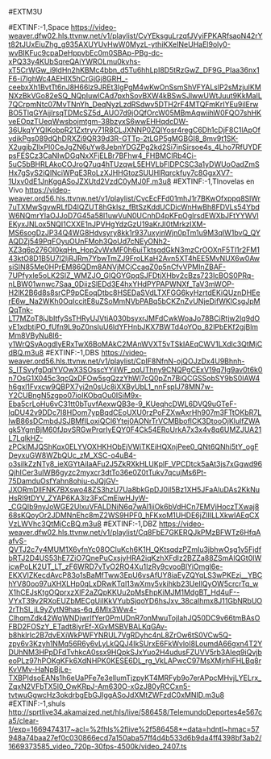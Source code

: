 #EXTM3U

#EXTINF:-1,Space
https://video-weaver.dfw02.hls.ttvnw.net/v1/playlist/CvYEksguLrzqfJVyiFPKARfsaoN42rYt82tJUxEiuZhg_g935AXUYUvHwW0MyzL-ythiKXeINeUHaEl9oly0-wvBIKFuc9cpaDeHppvbEc0m0SBAp-PBg-dc-xPQ33y4KUbSqreQAiYWROLmu0kvhs-xT5CrWGw_i9ldHn2hKBMc4bbn_d5Tu6hhLpI8D5tRzGwZ_DF9G_PIaa36nx1F6-i7lghWc4AEHIX5hCrGjGj8GRH_-ceebxXh1BvtTt6nJ8H66lz9JREt3IgPgM4wKwOnSsmShVFYALslP2sMzjuIKMNXzBkVGo82eSQ_NQpIuwlCAd7pxhSovBXW4kBSwSJlwwUWtJuut9KkMaIL7QCrpmNtc07MvTNnYh_DeqNyzLzdRSdwv5DTH2rF4MTQFmKrIYEu9ilErwBO5TlqGYAjjIrsqTDMcSZ5d_AUO7d9jOQfOrcW05MBmAqwiihW0FQO7shHKveEOpzTUeqWwsbojmtgm-38bzyxS6wwEHHqdcDW-36UkqYYQIKobpR21Zxtryv71R8CLJXNNP0ZQlYosr4regC6Dh1cDjF8C1lApOfvdikPgs089dQhDRXZi9QR39d3R-GTTp-2tLGP5gMGBGI8_8mv9t1SK-X2ugjbZllxPI0CeJgZN6uYw8JebnYDGZPg2kd2Si7inSirsoe4s_4Lho7RfUYDFpsFESCz3CaNIwDGqNxXFjELBr7BFhw4_FHBMClRb4Ci-5uC5bBHRLAkoCOJroQ7uq4hTUzqwL5EHVLbFlDPCSC3a1yDWUoOadZmSHx7gSyS2iQINciWPqE3RoLzXJHHGtozSUUHlRqrckfuy7c8GgxXV7-1Uxv0dE1JnKggASoJZXUtd2VzdC0yMJ0F.m3u8
#EXTINF:-1,Tlnovelas en Vivo
https://video-weaver.ord56.hls.ttvnw.net/v1/playlist/CvcEcFFd01mhJ1r7BKwOfxppq8SlWr7uTXMwSgvwRLfD4lQZUT8hGklsz_fBtSzKddUCDicWnHwBh8FDVLs54YbdW6NQmrYIaOJJoD7G45a58l1uwVuN0UCnhD4pKFpOgIrsdEWXbJFtYYWVlEKyxJNLox5NQI1CXXE1nJPVHgYdzGzU19aKrJI0tMrkzIXM-MS6sogDzJP34Q4WG8Hdvsyry8kk1r937uxyinWjn0pTm1u9M3qIW1bvQ_QYAQDZj549PqFOyuOUnFMoh3QoUd7cNEyONh2-XZ3q6p276Ol0kqHn_Hop2vWxMF0h6uiTktsgdGkN3mzCrOOXnF5Tl1r2FM143ktO8D1B5U7l2ljRJRm7YbwTmZJ9FroLKaH2Avn5XT4hEE5MvNUX6w0AwsiSlN85Me0HPrEM86QDm8ANVjMCjCcaqZ0p5nCfvVPMInZBAF-7UPfyxle5oLK2SlZ_WMZJO_GlQGYGpqSJFDtjXHbv2cBzs723lcBOS0PRq-nLBW01wnwc7Saa_0DiizSlEDd3E4hxYHdPYPAPWNXf_TaV3mWOP-H2lK2B6d8s8srCP9pCEoqDtbc8HSEDaSVdLTXFGG6kyHzrtdEKiQUznDHEerE6w_Na2WKh0OqIccitE8uZSoMmNVbPABq5bCKZnZvUNjeDifWKlCsgJpMQqTnk-LT7MZoT8jJbItfySsTHRyUJVtjA030bsyxrJMFdCwkWoaJo78BCiRtjw2Iq9dOvE1xdbtjPO_fUfn9L9pZ0nsluU6ldYFHnbJKX7BWTd4oYOp_82lPbEKf2gjBlmMm8VByNu8l6-y1WrQSyAogdIyERxTwX6BoMAkC2MAnWVXT5vTSkIAEqCWV1LXdlc3QtMjCdBQ.m3u8
#EXTINF:-1,DBS
https://video-weaver.ord56.hls.ttvnw.net/v1/playlist/CpIF8NfnN-ojQOJzDx4U9Bhnh-S_ITSvyfgDqlYVOwX3SOsscYYiIWF_pqUThny9CNQPgCExV19q7Ig9av0t6k0n7OsG1X045c3qcQxDFOw5sgQzzYhWI7cQ0pZn7BiQCGSSobSY9bS0IAW4h6gxl1Fvxcw9QBPX7yi2n0sUc8iXXByUbL1_nnFsplJ78MN7w-Y2CUBngN5zgpo07ioIKObqOu0ISiM9x-Eba5crLoHu6vC31tt0bTuvfAexwQB3e-9_KUeqhcDWL6DVQ9uGTeF-IqDU42v9DDc7I8HDom7ypBqdCEoUXU0rzPoFZXwAxrHh907m3FTtOKbR7LlwB86sDCmbdJSJBMfILoxiQCl6Ytej0AONrTrVCMBboflCK3DtooOjKlulfZWAgk5YgmBjM60fJpvSRGwPrqrIyEQY0F4Ck54ERoUrkA7x3x4v8q6UMZJUA21L7LqlkHZ-zPCkIMJQShKqx0ELYVOXHKHObEjVWiTKEiHQXnjPee0_QNt6QNhi5tY_ogFDeyxuGW8WZbQUc_zM_XSC-o4uB4-o3silkZzNTy8_ieXGYtAilaAFu2J5ZkRXkHLUKplF_VPCDtck5aAt3js7xGgwd96QjhICer3ulWB6gyzc2myxcr3dtTo36e0Z0tTukv7qcujMs6Pt-75DamduOsfYahn8ohju-oJQjGV-JXORmDlIFNK7BXswo48ZS3hzU7Ua8bkGpDJ0iI5Bz1XH5JFaAluDAs2KkNuHsRI9tDYV_ZYAP6KA3lz3FxCmEiwHJyW-_CGQIb9nyJoWGE2UlxuVFALDNiN6q7wAl1jiOk6bVdHCn7EMVjHoczTXwaj868sKQoyOr2JDMNnEhc8mZ2WS9HPF0_hFKxoM1UHDE6jZlIILLXkwIAEqCXVzLWVhc3QtMjCcBQ.m3u8
#EXTINF:-1,DBZ
https://video-weaver.dfw02.hls.ttvnw.net/v1/playlist/Cq8FbE7GKERQJkPMzBFWTz6HfqAafvS-QVTJ2c7y4MUM1X6vfnYc08OCluKch6K1H_QKtsqdzPZmIu3jbhwOsg1v5FjdfbRTJ2D4US53hE7ZiO7QnePuCxsjyHRA2iqKzhXFdIz2BZZa88ZSmAlQGt0IWicwPoLK2UT_LT_zF6WRD7vTvO2RO4Xu1IzRy9cvooBlYiOmgl6e-EKXVlZKecdAvcP83o1sBaMfTww3EpU6vsAfUY8iaEyZQYqLS3wPKEzi__YBChYV80oo97uXHXLHp0qLxDRwKTql13wXmy5vkihkb23UeIlQyOW5crcrTq_wX1hCEJsKtgOQprxzXlF2aZQpKKUu2pMsEhpKiMJM1MdgBT_Hd4uF--VYxT39v2RXoEUZbMECgUiIKkVYubSjqoYD6hsJxv_38caIhmx8J11GbNRbUO2rThSI_jL9yZytN9has-6q_6MIx3Ww4-ClhqmZdk42WqWNDjwrIfYer0PmUDnR7onMwuTojIahJQ50DC9v66tmBAsOFBD2FOSzY_ETadt8iyrEf-XGvMSBVBALKqGAv-b8hklrlc2B7dvEXiWkPWFYNRUL7VgRDyhc4nL8ZrOw6tS0VCw5Q-zpy6v3Kzyh1NMq56R6y6vLyLkQQJ4IkSUrxE6FkWvloI8LoumdA66gxn4T2YDUhNM3HPpDFdTvhkcA0ssx9HQpkSJxYuo2H4udusFZUVV5rb3AIeq9iQvjbeoPLz97hPOKgKFk6XdNHPK0KESE6DL_rg_VkLAPwcC97MsXMjrhIFHLBq8rKvVMv-HaNpBjLe-TXBPIdsoEANs1h6eUaPFe7e3ellumTjzpyKT4MRFyb9o7erAPpcMHvjLYELrx_ZqxN2VFbTX5l0_OwKRpJ-Am630O-xGzJ80yRCCxn5-tvtwuGgwcHz3okdrbgEbGJIggASoJdXMtZWFzdC0xMNID.m3u8
#EXTINF:-1,shuls
http://sprtlive34.akamaized.net/hls/live/586458/TelemundoDeportes4e567ca5/clear-1/exp=1669474317~acl=%2fhls%2flive%2f586458*~data=hdntl~hmac=57948a74baa27ef0c030866ecd7a150aba57ff4d4b533d6b9da4ff4398bf3ab2/1669373585_video_720p-30fps-4500k/video_2407.ts
